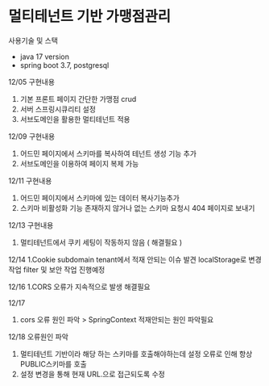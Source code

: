 # 멀티테넌트 기반 가맹점관리
 사용기술 및 스택
 - java 17 version
 - spring boot 3.7, postgresql


12/05 구현내용
1. 기본 프론트 페이지 간단한 가맹점 crud
2. 서버 스프링시큐리티 설정
3. 서브도메인을 활용한 멀티테넌트 적용
   
12/09 구현내용
1. 어드민 페이지에서 스키마를 복사하여 테넌트 생성 기능 추가
2. 서브도메인을 이용하여 페이지 복제 가능

12/11 구현내용
1. 어드민 페이지에서 스키마에 있는 데이터 복사기능추가
2. 스키마 비활성화 기능 존재하지 않거나 없는 스키마 요청시 404 페이지로 보내기

12/13 구현내용
1. 멀티테넌트에서 쿠키 세팅이 작동하지 않음 ( 해결필요 )
   
12/14
1.Cookie subdomain tenant에서 적재 안되는 이슈 발견 localStorage로 변경 작업 filter 및 보안 작업 진행예정

12/16
1.CORS 오류가 지속적으로 발생 해결필요

12/17
1. cors 오류 원인 파악 > SpringContext 적재안되는 원인 파악필요

12/18 오류원인 파악
1. 멀티테넌트 기반이라 해당 하는 스키마를 호출해야하는데 설정 오류로 인해 항상 PUBLIC스키마를 호출
2. 설정 변경을 통해 현재 URL.으로 접근되도록 수정

